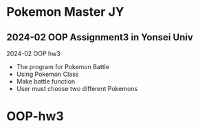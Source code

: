 # Pokemon Master JY
## 2024-02 OOP Assignment3 in Yonsei Univ

2024-02 OOP hw3
- The program for Pokemon Battle
- Using Pokemon Class
- Make battle function
- User must choose two different Pokemons
# OOP-hw3
